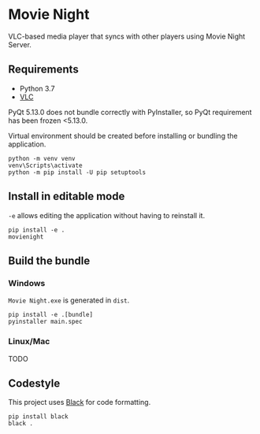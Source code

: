 # Movie Night
VLC-based media player that syncs with other players using Movie Night Server.

## Requirements

* Python 3.7
* [VLC](https://www.videolan.org/vlc/)

PyQt 5.13.0 does not bundle correctly with PyInstaller, so PyQt requirement has been frozen <5.13.0. 

Virtual environment should be created before installing or bundling the application.
```shell script
python -m venv venv
venv\Scripts\activate
python -m pip install -U pip setuptools
```

## Install in editable mode

`-e` allows editing the application without having to reinstall it.
```shell script
pip install -e .
movienight
```

## Build the bundle
### Windows

`Movie Night.exe` is generated in `dist`.
```shell script
pip install -e .[bundle]
pyinstaller main.spec
```

### Linux/Mac
TODO

## Codestyle

This project uses [Black](https://github.com/psf/black) for code formatting.

```shell script
pip install black
black .
```
